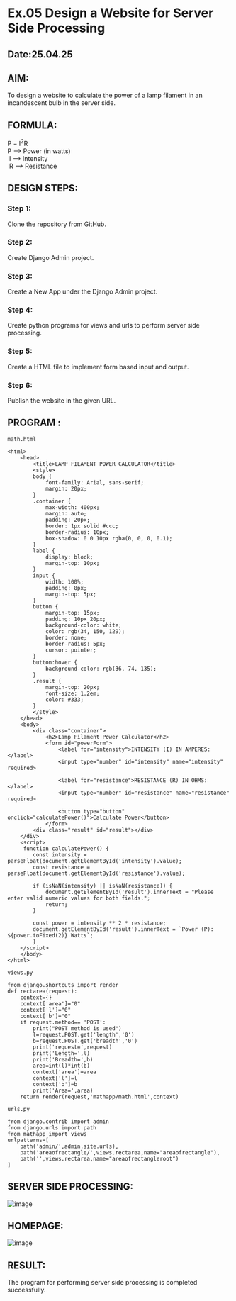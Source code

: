 # Ex.05 Design a Website for Server Side Processing
## Date:25.04.25

## AIM:
 To design a website to calculate the power of a lamp filament in an incandescent bulb in the server side. 


## FORMULA:
P = I<sup>2</sup>R
<br> P --> Power (in watts)
<br> I --> Intensity
<br> R --> Resistance

## DESIGN STEPS:

### Step 1:
Clone the repository from GitHub.

### Step 2:
Create Django Admin project.

### Step 3:
Create a New App under the Django Admin project.

### Step 4:
Create python programs for views and urls to perform server side processing.

### Step 5:
Create a HTML file to implement form based input and output.

### Step 6:
Publish the website in the given URL.

## PROGRAM :
```
math.html

<html>
    <head>
        <title>LAMP FILAMENT POWER CALCULATOR</title>
        <style>
        body {
            font-family: Arial, sans-serif;
            margin: 20px;
        }
        .container {
            max-width: 400px;
            margin: auto;
            padding: 20px;
            border: 1px solid #ccc;
            border-radius: 10px;
            box-shadow: 0 0 10px rgba(0, 0, 0, 0.1);
        }
        label {
            display: block;
            margin-top: 10px;
        }
        input {
            width: 100%;
            padding: 8px;
            margin-top: 5px;
        }
        button {
            margin-top: 15px;
            padding: 10px 20px;
            background-color: white;
            color: rgb(34, 150, 129);
            border: none;
            border-radius: 5px;
            cursor: pointer;
        }
        button:hover {
            background-color: rgb(36, 74, 135);
        }
        .result {
            margin-top: 20px;
            font-size: 1.2em;
            color: #333;
        }
        </style>
    </head>
    <body>
        <div class="container">
            <h2>Lamp Filament Power Calculator</h2>
            <form id="powerForm">
                <label for="intensity">INTENSITY (I) IN AMPERES:</label>
                <input type="number" id="intensity" name="intensity" required>

                <label for="resistance">RESISTANCE (R) IN OHMS:</label>
                <input type="number" id="resistance" name="resistance" required>
                
                <button type="button" onclick="calculatePower()">Calculate Power</button>
            </form>
        <div class="result" id="result"></div>
    </div>
    <script>
     function calculatePower() {
        const intensity = parseFloat(document.getElementById('intensity').value);
        const resistance = parseFloat(document.getElementById('resistance').value);
        
        if (isNaN(intensity) || isNaN(resistance)) {
            document.getElementById('result').innerText = "Please enter valid numeric values for both fields.";
            return;
        }
        
        const power = intensity ** 2 * resistance;
        document.getElementById('result').innerText = `Power (P): ${power.toFixed(2)} Watts`;
        }
    </script>
    </body>
</html>

views.py

from django.shortcuts import render
def rectarea(request):
    context={}
    context['area']="0"
    context['l']="0"
    context['b']="0"
    if request.method== 'POST':
        print("POST method is used")
        l=request.POST.get('length','0')
        b=request.POST.get('breadth','0')
        print('request=',request)
        print('Length=',l)
        print('Breadth=',b)
        area=int(l)*int(b)
        context['area']=area
        context['l']=l
        context['b']=b
        print('Area=',area)
    return render(request,'mathapp/math.html',context)

urls.py

from django.contrib import admin
from django.urls import path
from mathapp import views
urlpatterns=[
    path('admin/',admin.site.urls),
    path('areaofrectangle/',views.rectarea,name="areaofrectangle"),
    path('',views.rectarea,name="areaofrectangleroot")
]
```

## SERVER SIDE PROCESSING:
![image](https://github.com/user-attachments/assets/74adc3b2-27f3-47f6-bcb5-20ab27e952dc)


## HOMEPAGE:
![image](https://github.com/user-attachments/assets/f20b37af-4cfa-42eb-9399-74cb9d520d83)


## RESULT:
The program for performing server side processing is completed successfully.
